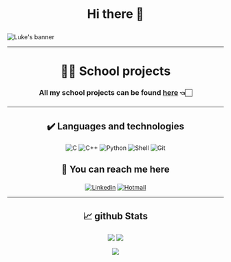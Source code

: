 # <p align="center"> Hi there 👋 </p>
![Luke's banner](./(https://media.giphy.com/media/vLlpbDafjgHystuJ0a/giphy.gif))

---

<h1 align = "center"> 🧑‍🎓 School projects </h1>

<h3 align = "center">

  All my school projects can be found [here](https://github.com/lskywalker?tab=repositories) 👈🏻

<h3>

---

## <p align = "center"> ✔️ Languages and technologies </p>
<div align = "center">

  ![C](https://img.shields.io/badge/c-%2300599C.svg?style=for-the-badge&logo=c&logoColor=white)
  ![C++](https://img.shields.io/badge/c++-%2300599C.svg?style=for-the-badge&logo=c%2B%2B&logoColor=white)
  ![Python](https://img.shields.io/badge/python-3670A0?style=for-the-badge&logo=python&logoColor=ffdd54)
  ![Shell](https://img.shields.io/badge/shell-%23121011.svg?style=for-the-badge&logo=gnu-bash&logoColor=white)
  ![Git](https://img.shields.io/badge/git-%23F05033.svg?style=for-the-badge&logo=git&logoColor=white)

</div>

## <p align = "center"> 🤙  You can reach me here </p>
<div align = center>

  [![Linkedin](https://img.shields.io/badge/linkedin-%230077B5.svg?style=for-the-badge&logo=linkedin&logoColor=white)](https://www.linkedin.com/in/luke--smit/)
  [![Hotmail](https://img.shields.io/badge/Hotmail-D14836?style=for-the-badge&logo=hotmail&logoColor=white)](mailto:lukevsmit@hotmail.com)

</div>

---

## <p align="center"> 📈 github Stats</p>
<p align = "center">
  <img  src = "https://github-readme-stats.vercel.app/api?username=K1ngmar&show_icons=true&theme=dark">
  <img  src="https://github-readme-streak-stats.herokuapp.com/?user=K1ngmar&show_icons=true&locale=en&theme=dark" />
</p>

<p align = "center">
 <img src="https://activity-graph.herokuapp.com/graph?username=K1ngmar&bg_color=151515&color=FFF&line=9e9e9e&hide_title=true">
</p>
